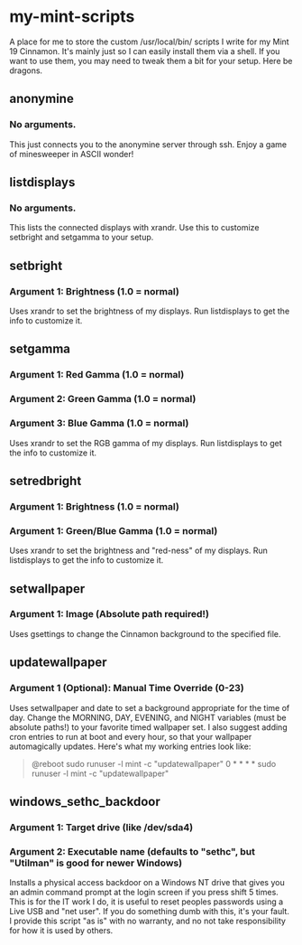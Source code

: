 # my-mint-scripts
A place for me to store the custom /usr/local/bin/ scripts I write for my Mint 19 Cinnamon. It's mainly just so I can easily install them via a shell. If you want to use them, you may need to tweak them a bit for your setup. Here be dragons.

## anonymine
### No arguments.
This just connects you to the anonymine server through ssh. Enjoy a game of minesweeper in ASCII wonder!

## listdisplays
### No arguments.
This lists the connected displays with xrandr. Use this to customize setbright and setgamma to your setup.

## setbright
### Argument 1: Brightness (1.0 = normal)
Uses xrandr to set the brightness of my displays. Run listdisplays to get the info to customize it.

## setgamma
### Argument 1: Red Gamma (1.0 = normal)
### Argument 2: Green Gamma (1.0 = normal)
### Argument 3: Blue Gamma (1.0 = normal)
Uses xrandr to set the RGB gamma of my displays. Run listdisplays to get the info to customize it.

## setredbright
### Argument 1: Brightness (1.0 = normal)
### Argument 1: Green/Blue Gamma (1.0 = normal)
Uses xrandr to set the brightness and "red-ness" of my displays. Run listdisplays to get the info to customize it.

## setwallpaper
### Argument 1: Image (Absolute path required!)
Uses gsettings to change the Cinnamon background to the specified file.

## updatewallpaper
### Argument 1 (Optional): Manual Time Override (0-23)
Uses setwallpaper and date to set a background appropriate for the time of day. Change the MORNING, DAY, EVENING, and NIGHT variables (must be absolute paths!) to your favorite timed wallpaper set.
I also suggest adding cron entries to run at boot and every hour, so that your wallpaper automagically updates. Here's what my working entries look like:
> @reboot sudo runuser -l mint -c "updatewallpaper"
> 0 * * * * sudo runuser -l mint -c "updatewallpaper"

## windows_sethc_backdoor
### Argument 1: Target drive (like /dev/sda4)
### Argument 2: Executable name (defaults to "sethc", but "Utilman" is good for newer Windows)
Installs a physical access backdoor on a Windows NT drive that gives you an admin command prompt at the login screen if you press shift 5 times. This is for the IT work I do, it is useful to reset peoples passwords using a Live USB and "net user".
If you do something dumb with this, it's your fault. I provide this script "as is" with no warranty, and no not take responsibility for how it is used by others.
